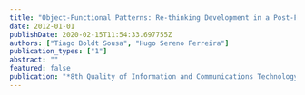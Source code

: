 ```yaml
---
title: "Object-Functional Patterns: Re-thinking Development in a Post-Functional World"
date: 2012-01-01
publishDate: 2020-02-15T11:54:33.697755Z
authors: ["Tiago Boldt Sousa", "Hugo Sereno Ferreira"]
publication_types: ["1"]
abstract: ""
featured: false
publication: "*8th Quality of Information and Communications Technology (QUATIC)*"
---
```



